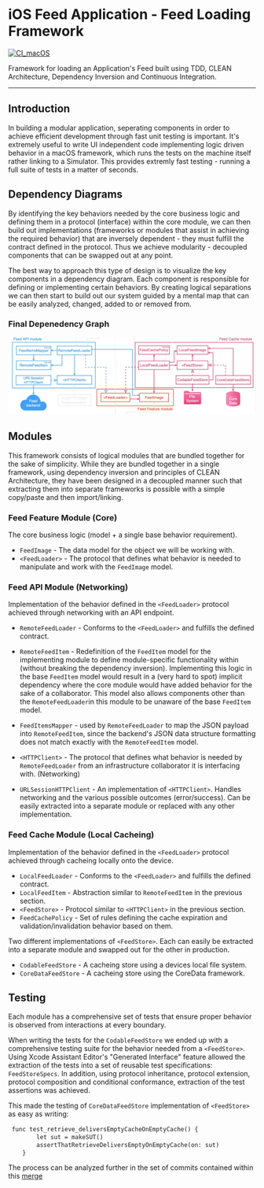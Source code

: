 # iOS Feed Application - Feed Loading Framework

[![CI_macOS](https://github.com/OmranK/iOS-Feed/actions/workflows/CI_macOS.yml/badge.svg)](https://github.com/OmranK/iOS-Feed/actions/workflows/CI_macOS.yml)

Framework for loading an Application's Feed built using TDD, CLEAN Architecture, Dependency Inversion and Continuous Integration.

---

## Introduction

In building a modular application, seperating components in order to achieve efficient development through fast unit testing is important. It's extremely useful to write UI independent code implementing logic driven behavior in a macOS framework, which runs the tests on the machine itself rather linking to a Simulator. This provides extremly fast testing - running a full suite of tests in a matter of seconds.


## Dependency Diagrams

By identifying the key behaviors needed by the core business logic and defining them in a protocol (interface) within the core module, we can then build out implementations (frameworks or modules that assist in achieving the required behavior) that are inversely dependent - they must fulfill the contract defined in the protocol. Thus we achieve modularity - decoupled components that can be swapped out at any point.

The best way to approach this type of design is to visualize the key components in a dependency diagram. Each component is responsible for defining or implementing certain behaviors. By creating logical separations we can then start to build out our system guided by a mental map that can be easily analyzed, changed, added to or removed from.

### Final Depenedency Graph
![](README-images/image1.png)

## Modules

This framework consists of logical modules that are bundled together for the sake of simplicity. While they are bundled together in a single framework, using dependency inversion and principles of CLEAN Architecture, they have been designed in a decoupled manner such that extracting them into separate frameworks is possible with a simple copy/paste and then import/linking.

### Feed Feature Module (Core)

The core business logic (model + a single base behavior requirement). 

- `FeedImage` - The data model for the object we will be working with.
- `<FeedLoader>` - The protocol that defines what behavior is needed to manipulate and work with the `FeedImage` model.

### Feed API Module (Networking)

Implementation of the behavior defined in the `<FeedLoader>` protocol achieved through networking with an API endpoint.

-  `RemoteFeedLoader` - Conforms to the `<FeedLoader>` and fulfills the defined contract.
-  `RemoteFeedItem` - Redefinition of the `FeedItem` model for the implementing module to define module-specific functionality within (without breaking the dependency inversion). Implementing this logic in the base `FeedItem` model would result in a (very hard to spot) implicit dependency where the core module would have added behavior for the sake of a collaborator. This model also allows components other than the `RemoteFeedLoader`in this module to be unaware of the base `FeedItem` model.
-  `FeedItemsMapper` - used by `RemoteFeedLoader` to map the JSON payload into `RemoteFeedItem`, since the backend's JSON data structure formatting does not match exactly with the `RemoteFeedItem` model. 
-  `<HTTPClient>` - The protocol that defines what behavior is needed by `RemoteFeedLoader` from an infrastructure collaborator it is interfacing with. (Networking)

- `URLSessionHTTPClient` - An implementation of `<HTTPClient>`. Handles networking and the various possible outcomes (error/success). Can be easily extracted into a separate module or replaced with any other implementation.
			
### Feed Cache Module (Local Cacheing)

Implementation of the behavior defined in the `<FeedLoader>` protocol achieved through cacheing locally onto the device.

-  `LocalFeedLoader` - Conforms to the `<FeedLoader>` and fulfills the defined contract.
-  `LocalFeedItem` - Abstraction similar to `RemoteFeedItem` in the previous section.
-  `<FeedStore>` - Protocol similar to `<HTTPClient>` in the previous section.
-  `FeedCachePolicy` - Set of rules defining the cache expiration and validation/invalidation behavior based on them.

Two different implementations of `<FeedStore>`. Each can easily be extracted into a separate module and swapped out for the other in production.

- `CodableFeedStore` - A cacheing store using a devices local file system.
- `CoreDataFeedStore` - A cacheing store using the CoreData framework.

## Testing

Each module has a comprehensive set of tests that ensure proper behavior is observed from interactions at every boundary. 

When writing the tests for the `CodableFeedStore` we ended up with a comprehensive testing suite for the behavior needed from a `<FeedStore>`. Using Xcode Assistant Editor's "Generated Interface" feature allowed the extraction of the tests into a set of reusable test specifications: `FeedStoreSpecs`. In addition, using protocol inheritance, protocol extension, protocol composition and conditional conformance, extraction of the test assertions was achieved.

This made the testing of `CoreDataFeedStore` implementation of `<FeedStore>` as easy as writing:

```
 func test_retrieve_deliversEmptyCacheOnEmptyCache() {
        let sut = makeSUT()
        assertThatRetrieveDeliversEmptyOnEmptyCache(on: sut)
    }
```  

The process can be analyzed further in the set of commits contained within this [merge](https://github.com/OmranK/iOSApp-Feed-FrontEnd/pull/10)





